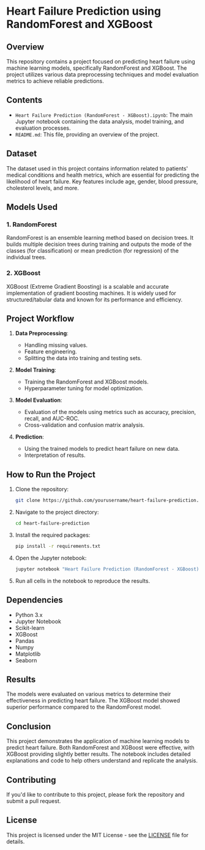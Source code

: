 # Heart Failure Prediction using RandomForest and XGBoost

## Overview

This repository contains a project focused on predicting heart failure using machine learning models, specifically RandomForest and XGBoost. The project utilizes various data preprocessing techniques and model evaluation metrics to achieve reliable predictions.

## Contents

- `Heart Failure Prediction (RandomForest - XGBoost).ipynb`: The main Jupyter notebook containing the data analysis, model training, and evaluation processes.
- `README.md`: This file, providing an overview of the project.

## Dataset

The dataset used in this project contains information related to patients' medical conditions and health metrics, which are essential for predicting the likelihood of heart failure. Key features include age, gender, blood pressure, cholesterol levels, and more.

## Models Used

### 1. RandomForest
RandomForest is an ensemble learning method based on decision trees. It builds multiple decision trees during training and outputs the mode of the classes (for classification) or mean prediction (for regression) of the individual trees.

### 2. XGBoost
XGBoost (Extreme Gradient Boosting) is a scalable and accurate implementation of gradient boosting machines. It is widely used for structured/tabular data and known for its performance and efficiency.

## Project Workflow

1. **Data Preprocessing**: 
   - Handling missing values.
   - Feature engineering.
   - Splitting the data into training and testing sets.

2. **Model Training**:
   - Training the RandomForest and XGBoost models.
   - Hyperparameter tuning for model optimization.

3. **Model Evaluation**:
   - Evaluation of the models using metrics such as accuracy, precision, recall, and AUC-ROC.
   - Cross-validation and confusion matrix analysis.

4. **Prediction**:
   - Using the trained models to predict heart failure on new data.
   - Interpretation of results.

## How to Run the Project

1. Clone the repository:
   ```bash
   git clone https://github.com/yourusername/heart-failure-prediction.git
   ```

2. Navigate to the project directory:
   ```bash
   cd heart-failure-prediction
   ```

3. Install the required packages:
   ```bash
   pip install -r requirements.txt
   ```

4. Open the Jupyter notebook:
   ```bash
   jupyter notebook "Heart Failure Prediction (RandomForest - XGBoost).ipynb"
   ```

5. Run all cells in the notebook to reproduce the results.

## Dependencies

- Python 3.x
- Jupyter Notebook
- Scikit-learn
- XGBoost
- Pandas
- Numpy
- Matplotlib
- Seaborn

## Results

The models were evaluated on various metrics to determine their effectiveness in predicting heart failure. The XGBoost model showed superior performance compared to the RandomForest model.

## Conclusion

This project demonstrates the application of machine learning models to predict heart failure. Both RandomForest and XGBoost were effective, with XGBoost providing slightly better results. The notebook includes detailed explanations and code to help others understand and replicate the analysis.

## Contributing

If you'd like to contribute to this project, please fork the repository and submit a pull request.

## License

This project is licensed under the MIT License - see the [LICENSE](LICENSE) file for details.
